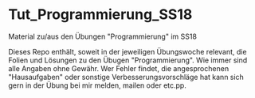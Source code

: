 # Tut_Programmierung_SS18
Material zu/aus den Übungen "Programmierung" im SS18

Dieses Repo enthält, soweit in der jeweiligen Übungswoche relevant, die Folien und Lösungen zu den Übugen "Programmierung". Wie immer sind alle Angaben ohne Gewähr. Wer Fehler findet, die angesprochenen "Hausaufgaben" oder sonstige Verbesserungsvorschläge hat kann sich gern in der Übung bei mir melden, mailen oder etc.pp.
